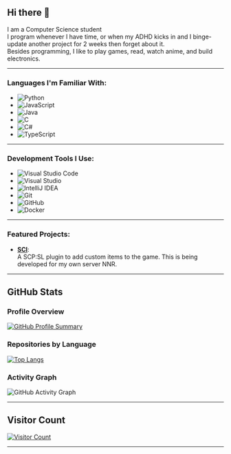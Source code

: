 ## Hi there 👋

I am a Computer Science student  
I program whenever I have time, or when my ADHD kicks in and I binge-update another project for 2 weeks then forget about it.  
Besides programming, I like to play games, read, watch anime, and build electronics.

---

### Languages I'm Familiar With:
- ![Python](https://img.shields.io/badge/Python-%233776AB.svg?&style=for-the-badge&logo=python&logoColor=white)
- ![JavaScript](https://img.shields.io/badge/JavaScript-F7DF1E.svg?&style=for-the-badge&logo=javascript&logoColor=black)
- ![Java](https://img.shields.io/badge/Java-%23ED8B00.svg?&style=for-the-badge&logo=java&logoColor=white)
- ![C](https://img.shields.io/badge/C-00599C.svg?&style=for-the-badge&logo=c&logoColor=white)
- ![C#](https://img.shields.io/badge/C%23-239120.svg?&style=for-the-badge&logo=c-sharp&logoColor=white)
- ![TypeScript](https://img.shields.io/badge/TypeScript-3178C6.svg?&style=for-the-badge&logo=typescript&logoColor=white)

---

### Development Tools I Use:
- ![Visual Studio Code](https://img.shields.io/badge/Visual_Studio_Code-007ACC.svg?&style=for-the-badge&logo=visual-studio-code&logoColor=white)
- ![Visual Studio](https://img.shields.io/badge/Visual_Studio-5C2D91.svg?&style=for-the-badge&logo=visual-studio&logoColor=white)
- ![IntelliJ IDEA](https://img.shields.io/badge/IntelliJ_IDEA-000000.svg?&style=for-the-badge&logo=intellij-idea&logoColor=white)
- ![Git](https://img.shields.io/badge/Git-F05032.svg?&style=for-the-badge&logo=git&logoColor=white)
- ![GitHub](https://img.shields.io/badge/GitHub-181717.svg?&style=for-the-badge&logo=github&logoColor=white)
- ![Docker](https://img.shields.io/badge/Docker-2496ED.svg?&style=for-the-badge&logo=docker&logoColor=white)

---

### Featured Projects:
- **[SCI](https://github.com/Swishhyy/SCI)**:  
  A SCP:SL plugin to add custom items to the game. This is being developed for my own server NNR.

---

## GitHub Stats

### Profile Overview
[![GitHub Profile Summary](https://github-profile-summary-cards.vercel.app/api/cards/profile-details?username=Swishhyy&theme=default)](https://github.com/Swishhyy)

### Repositories by Language
[![Top Langs](https://github-profile-summary-cards.vercel.app/api/cards/repos-per-language?username=Swishhyy&theme=default)](https://github.com/Swishhyy)

### Activity Graph
![GitHub Activity Graph](https://activity-graph.herokuapp.com/graph?username=Swishhyy&custom_title=My%20Contributions&theme=github)

---

## Visitor Count
[![Visitor Count](https://profile-counter.glitch.me/Swishhyy/count.svg)](https://github.com/Swishhyy)

---

